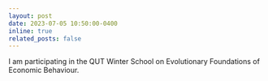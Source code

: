 ```yaml
---
layout: post
date: 2023-07-05 10:50:00-0400
inline: true
related_posts: false
---
```


I am participating in the QUT Winter School on Evolutionary Foundations of Economic Behaviour.

